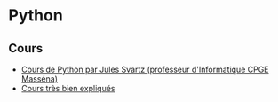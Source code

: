 <!--
Created by Its-Just-Nans - https://github.com/Its-Just-Nans
Copyright Its-Just-Nans
--->

# Python

## Cours

- [Cours de Python par Jules Svartz (professeur d'Informatique CPGE Masséna)](http://perso.numericable.fr/jules.svartz/prepa/pdf/poly_python.pdf)
- [Cours très bien expliqués](https://github.com/ctzhou86/Coursera-Applied-Data-Science-Specialization/tree/master/Python%20for%20Data%20Science)
